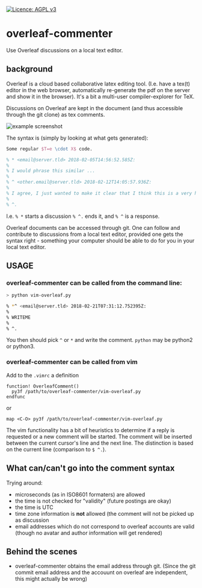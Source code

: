 [![Licence: AGPL v3](https://img.shields.io/github/license/pseyfert/overleaf-commenter.svg)](LICENSE)

# overleaf-commenter

Use Overleaf discussions on a local text editor.

## background

Overleaf is a cloud based collaborative latex editing tool.  (I.e. have a
tex(t) editor in the web browser, automatically re-generate the pdf on the
server and show it in the browser). It's a bit a multi-user compiler-explorer
for TeX.

Discussions on Overleaf are kept in the document (and thus accessible through
the git clone) as tex comments.

![example screenshot](https://i.stack.imgur.com/fV9rJ.png)

The syntax is (simply by looking at what gets generated):

```tex
Some regular $T=e \cdot X$ code.

% * <email@server.tld> 2018-02-05T14:56:52.585Z:
% 
% I would phrase this similar ...
% 
% ^ <other.email@server.tld> 2018-02-12T14:05:57.936Z:
% 
% I agree, I just wanted to make it clear that I think this is a very hard problem.
% 
% ^.
```

I.e. `% *` starts a discussion `% ^.` ends it, and `% ^` is a response.

Overleaf documents can be accessed through git.  One can follow and contribute
to discussions from a local text editor, provided one gets the syntax right -
something your computer should be able to do for you in your local text editor.

## USAGE

### overleaf-commenter can be called from the command line:

```sh
> python vim-overleaf.py

% *^ <email@server.tld> 2018-02-21T07:31:12.752395Z:
%
% WRITEME
%
% ^.
```

You then should pick `^` or `*` and write the comment. `python` may be python2 or python3.

### overleaf-commenter can be called from vim

Add to the `.vimrc` a definition

```viml
function! OverleafComment()
  py3f /path/to/overleaf-commenter/vim-overleaf.py
endfunc
```

or

```viml
map <C-O> py3f /path/to/overleaf-commenter/vim-overleaf.py
```

The vim functionality has a bit of heuristics to determine if a reply is
requested or a new comment will be started. The comment will be inserted
between the current cursor's line and the next line. The distinction is based
on the current line (comparison to `$ ^.`).

## What can/can't go into the comment syntax

Trying around:

 - microseconds (as in ISO8601 formaters) are allowed
 - the time is not checked for "validity" (future postings are okay)
 - the time is UTC
 - time zone information is **not** allowed (the comment will not be picked up as discussion
 - email addresses which do not correspond to overleaf accounts are valid (though no avatar and author information will get rendered)



## Behind the scenes

 - overleaf-commenter obtains the email address through git. (Since the git commit email address and the accouunt on overleaf are independent, this might actually be wrong)

